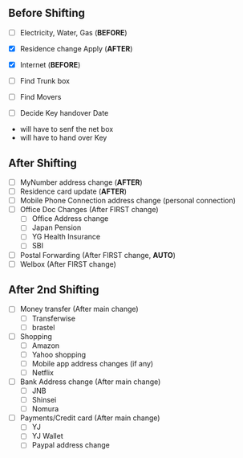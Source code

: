 ## Before Shifting

- [ ] Electricity, Water, Gas (**BEFORE**)
- [x] Residence change Apply (**AFTER**)
- [x] Internet (**BEFORE**)
- [ ] Find Trunk box
- [ ] Find Movers
- [ ] Decide Key handover Date


- will have to senf the net box
- will have to hand over Key

## After Shifting

- [ ] MyNumber address change (**AFTER**)
- [ ] Residence card update (**AFTER**)
- [ ] Mobile Phone Connection address change (personal connection)
- [ ] Office Doc Changes  (After FIRST change)
    - [ ] Office Address change
    - [ ] Japan Pension
    - [ ] YG Health Insurance
    - [ ] SBI

- [ ] Postal Forwarding  (After FIRST change, **AUTO**)
- [ ] Welbox  (After FIRST change)
    
## After 2nd Shifting

- [ ] Money transfer  (After main change)
    - [ ] Transferwise
    - [ ] brastel
- [ ] Shopping
    - [ ] Amazon
    - [ ] Yahoo shopping
    - [ ] Mobile app address changes (if any)
    - [ ] Netflix
- [ ] Bank Address change  (After main change)
    - [ ] JNB
    - [ ] Shinsei
    - [ ] Nomura
- [ ] Payments/Credit card  (After main change)
    - [ ] YJ
    - [ ] YJ Wallet
    - [ ] Paypal address change
